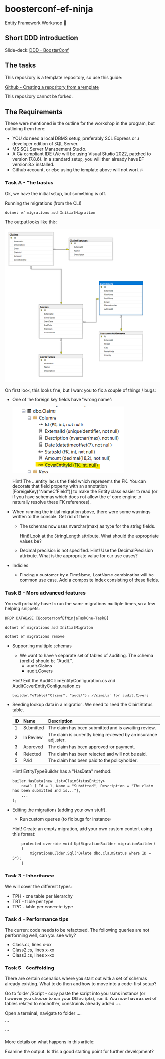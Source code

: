 # boosterconf-ef-ninja
Entity Framework Workshop 🥷

## Short DDD introduction

Slide-deck: [DDD - BoosterConf](https://instechas-my.sharepoint.com/:p:/g/personal/stig_nielsen_instech_no/EZCh10uwmQdNhL_lNy-pLm0B1-mP2juwa5-AD0KZ1ExSGg?e=780smi)


## The tasks
This repository is a template repository, so use this guide:

[Github - Creating a repository from a template](https://docs.github.com/en/repositories/creating-and-managing-repositories/creating-a-repository-from-a-template)

This repository cannot be forked. 

## The Requirements
These were mentioned in the outline for the workshop in the program, but outlining them here:

* YOU do need a local DBMS setup, preferably SQL Express or a developer edition of SQL Server. 
* MS SQL Server Management Studio. 
* A C# compliant IDE (We will be using Visual Studio 2022, patched to version 17.8.6). In a standard setup, you will then already have EF version 8.x installed. 
* Github account, or else using the template above will not work :boom:

### Task A - The basics
Ok, we have the initial setup, but something is off. 

Running the migrations (from the CLI):

```
dotnet ef migrations add InitialMigration
```
The output looks like this:

![Original Schema](/Images/Task_One_Original_Setup.png)

On first look, this looks fine, but I want you to fix a couple of things / bugs:

* One of the foreign key fields have "wrong name":

    ![Wrong field names](/Images/Wrong_FK_Name.png)

    Hint! The ...entity lacks the field which represents the FK. You can decorate that field property with an annotation [ForeignKey("NameOfField")] to make the Entity class easier to read (or if you have schemas which does not allow the ef core engine to naturally resolve these FK references).

* When running the initial migration above, there were some warnings written to the console. Get rid of them
    * The schemas now uses nvarchar(max) as type for the string fields.
    
        Hint! Look at the StringLength attribute. What should the appropriate values be?
    * Decimal precision is not specified. 
        Hint! Use the DecimalPrecision attribute. What is the appropriate value for our use cases?
    
* Indicies
    * Finding a customer by a FirstName, LastName combination will be common use case. Add a composite index consisting of these fields.


### Task B - More advanced features

You will probably have to run the same migrations multiple times, so a few helping snippets:

``` 
DROP DATABASE [BoosterConfEfNinjaTaskOne-TaskB]
```

```
dotnet ef migrations add InitialMigraton 
```

```
dotnet ef migrations remove
```


* Supporting multiple schemas 
    * We want to have a separate set of tables of Auditing. The schema (prefix) should be "Audit.". 
        * audit.Claims
        * audit.Covers
    
    Hint! Edit the AuditClaimEntityConfiguration.cs and AuditCoverEntityConfiguration.cs
    ```
    builder.ToTable("Claims", "audit"); //similar for audit.Covers
    ```

* Seeding lookup data in a migration. We need to seed the ClaimStatus table.


    | ID | Name      | Description |
    |----|-----------|-------------|
    | 1  | Submitted | The claim has been submitted and is awaiting review. |
    | 2  | In Review | The claim is currently being reviewed by an insurance adjuster. |
    | 3  | Approved  | The claim has been approved for payment. |
    | 4  | Rejected  | The claim has been rejected and will not be paid. |
    | 5  | Paid      | The claim has been paid to the policyholder. |

    Hint! EntityTypeBuilder has a "HasData" method:

    ```
    builer.HasData(new List<ClaimStatusEntity>
        new() { Id = 1, Name = "Submitted", Description = "The claim has been submitted and is..."},
        ...
    );
    ```


* Editing the migrations (adding your own stuff). 
    * Run custom queries (to fix bugs for instance)

    Hint! Create an empty migration, add your own custom content using this format:
    ```
        protected override void Up(MigrationBuilder migrationBuilder)
        {
            migrationBuilder.Sql("Delete dbo.ClaimStatus where ID = 5");
        }
    ```
    
### Task 3 - Inheritance

We will cover the different types:

* TPH - one table per hierarchy
* TBT - table per type
* TPC - table per concrete type

### Task 4 - Performance tips

The current code needs to be refactored. The following queries are not performing well, can you see why?

* Class.cs, lines x-xx
* Class2.cs, lines x-xx
* Class3.cs, lines x-xx

### Task 5 - Scaffolding

There are certain scenarios where you start out with a set of schemas already existing. What to do then and how to move into a code-first setup?

Go to folder /Script - copy paste the script into you ssms instance (or however you choose to run your DB scripts), run it. You now have as set of tables related to eachother, constraints already added ++

Open a terminal, navigate to folder ....

´´´

´´´

More details on what happens in this article: 

Examine the output. Is this a good starting point for further development?
